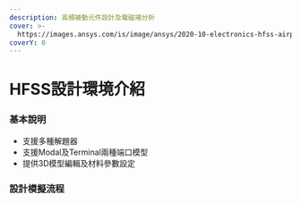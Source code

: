```yaml
---
description: 高頻被動元件設計及電磁場分析
cover: >-
  https://images.ansys.com/is/image/ansys/2020-10-electronics-hfss-airplane-antenna?$highlightblockwithteaser-largeimage-xlarge$
coverY: 0
---
```


# HFSS設計環境介紹

### 基本說明

* 支援多種解題器
* 支援Modal及Terminal兩種端口模型
* 提供3D模型編輯及材料參數設定

### 設計模擬流程

